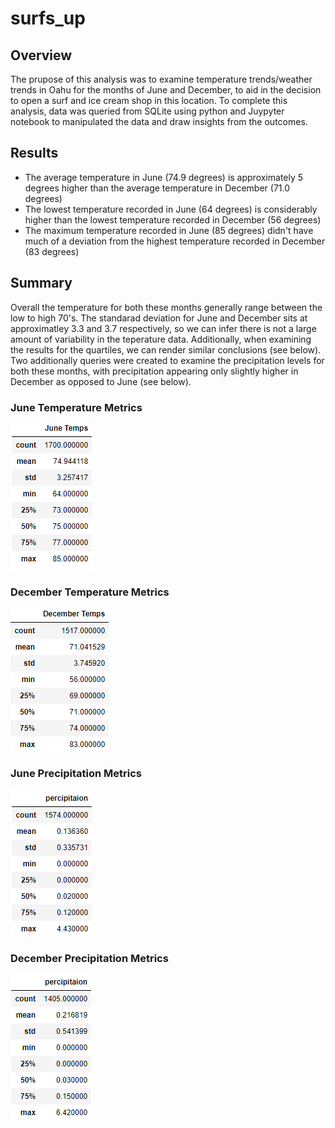 # surfs_up

## Overview
The prupose of this analysis was to examine temperature trends/weather trends in Oahu for the months of June and December, to aid in the decision to open a surf and ice cream shop in this location. To complete this analysis, data was queried from SQLite using python and Juypyter notebook to manipulated the data and draw insights from the outcomes. 

## Results
- The average temperature in June (74.9 degrees) is approximately 5 degrees higher than the average temperature in December (71.0 degrees)
- The lowest temperature recorded in June (64 degrees) is considerably higher than the lowest temperature recorded in December (56 degrees)
- The maximum temperature recorded in June (85 degrees) didn't have much of a deviation from the highest temperature recorded in December (83 degrees)

## Summary
Overall the temperature for both these months generally range between the low to high 70's. The standarad deviation for June and December sits at approximatley 3.3 and 3.7 respectively, so we can infer there is not a large amount of variability in the teperature data. Additionally, when examining the results for the quartiles, we can render similar conclusions (see below). Two additionally queries were created to examine the precipitation levels for both these months, with precipitation appearing only slightly higher in December as opposed to June (see below). 

### June Temperature Metrics
![june_temps_describe](https://github.com/vanessamignelli/surfs_up/blob/main/resources/june_temps_describe.png)

### December Temperature Metrics
![december_temps_describe](https://github.com/vanessamignelli/surfs_up/blob/main/resources/december_temps_describe.png)

### June Precipitation Metrics
![june_prcp_describe](https://github.com/vanessamignelli/surfs_up/blob/main/resources/june_prcp_describe.png)

### December Precipitation Metrics
![december_prcp_describe](https://github.com/vanessamignelli/surfs_up/blob/main/resources/december_prcp_describe.png)
